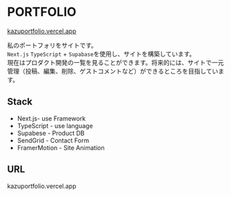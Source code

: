 # PORTFOLIO

[kazuportfolio.vercel.app](https://kazuportfolio.vercel.app/)

私のポートフォリをサイトです。<br>
`Next.js` `TypeScript` + `Supabase`を使用し、サイトを構築しています。<br>
現在はプロダクト開発の一覧を見ることができます。将来的には、サイトで一元管理（投稿、編集、削除、ゲストコメントなど）ができるところを目指しています。<br>

## Stack
- Next.js- use Framework
- TypeScript - use language
- Supabese - Product DB
- SendGrid - Contact Form
- FramerMotion - Site Animation

## URL
kazuportfolio.vercel.app

